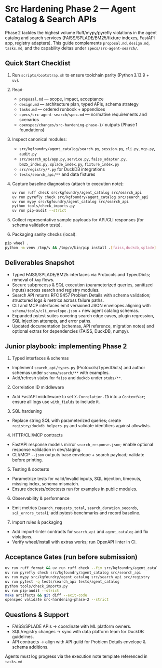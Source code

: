 # Src Hardening Phase 2 — Agent Catalog & Search APIs

Phase 2 tackles the highest volume Ruff/mypy/pyrefly violations in the agent catalog and search services (FAISS/SPLADE/BM25/fixture indexes, FastAPI app, registry adapters). This guide complements `proposal.md`, `design.md`, `tasks.md`, and the capability deltas under `specs/src-agent-search/`.

## Quick Start Checklist
1. Run `scripts/bootstrap.sh` to ensure toolchain parity (Python 3.13.9 + `uv`).
2. Read:
   - `proposal.md` — scope, impact, acceptance
   - `design.md` — architecture plan, typed APIs, schema strategy
   - `tasks.md` — ordered runbook + appendices
   - `specs/src-agent-search/spec.md` — normative requirements and scenarios
   - `openspec/changes/src-hardening-phase-1/` outputs (Phase 1 foundations)
3. Inspect canonical modules:
   - `src/kgfoundry/agent_catalog/search.py`, `session.py`, `cli.py`, `mcp.py`, `audit.py`
   - `src/search_api/app.py`, `service.py`, `faiss_adapter.py`, `bm25_index.py`, `splade_index.py`, `fixture_index.py`
   - `src/registry/*.py` for DuckDB integrations
   - `tests/search_api/**` and data fixtures
4. Capture baseline diagnostics (attach to execution note):
   ```bash
   uv run ruff check src/kgfoundry/agent_catalog src/search_api
   uv run pyrefly check src/kgfoundry/agent_catalog src/search_api
   uv run mypy src/kgfoundry/agent_catalog src/search_api
   python tools/check_imports.py
   uv run pip-audit --strict
   ```
5. Collect representative sample payloads for API/CLI responses (for schema validation tests).

6. Packaging sanity checks (local):
```bash
pip wheel .
python -m venv /tmp/v && /tmp/v/bin/pip install .[faiss,duckdb,splade]
```

## Deliverables Snapshot
- Typed FAISS/SPLADE/BM25 interfaces via Protocols and TypedDicts; removal of `Any` flows.
- Secure subprocess & SQL execution (parameterized queries, sanitized inputs) across search and registry modules.
- Search API returns RFC 9457 Problem Details with schema validation; structured logs & metrics across failure paths.
- CLI and MCP interfaces emit versioned JSON envelopes aligning with `schema/tools/cli_envelope.json` + new agent catalog schemas.
- Expanded pytest suites covering search edge cases, plugin regression, SQL injection attempts, and error paths.
- Updated documentation (schemas, API reference, migration notes) and optional extras for dependencies (FAISS, DuckDB, numpy).

## Junior playbook: implementing Phase 2

1) Typed interfaces & schemas
- Implement `search_api/types.py` (Protocols/TypedDicts) and author schemas under `schema/search/**` with examples.
- Add/refresh stubs for `faiss` and `duckdb` under `stubs/**`.

2) Correlation ID middleware
- Add FastAPI middleware to set `X-Correlation-ID` into a `ContextVar`; ensure all logs use `with_fields` to include it.

3) SQL hardening
- Replace string SQL with parameterized queries; create `registry/duckdb_helpers.py` and validate identifiers against allowlists.

4) HTTP/CLI/MCP contracts
- FastAPI response models mirror `search_response.json`; enable optional response validation in dev/staging.
- CLI/MCP `--json` outputs base envelope + search payload; validate before printing.

5) Testing & doctests
- Parametrize tests for valid/invalid inputs, SQL injection, timeouts, missing index, schema mismatch.
- Ensure doctests/xdoctests run for examples in public modules.

6) Observability & performance
- Emit metrics (`search_requests_total`, `search_duration_seconds`, `sql_errors_total`); add pytest-benchmarks and record baseline.

7) Import rules & packaging
- Add import-linter contracts for `search_api` and `agent_catalog` and fix violations.
- Verify wheel/install with extras works; run OpenAPI linter in CI.

## Acceptance Gates (run before submission)
```bash
uv run ruff format && uv run ruff check --fix src/kgfoundry/agent_catalog src/search_api src/registry
uv run pyrefly check src/kgfoundry/agent_catalog src/search_api
uv run mypy src/kgfoundry/agent_catalog src/search_api src/registry
uv run pytest -q tests/search_api tests/agent_catalog
python tools/check_imports.py
uv run pip-audit --strict
make artifacts && git diff --exit-code
openspec validate src-hardening-phase-2 --strict
```

## Questions & Support
- FAISS/SPLADE APIs → coordinate with ML platform owners.
- SQL/registry changes → sync with data platform team for DuckDB guidelines.
- API contracts → align with API guild for Problem Details envelope & schema additions.

Agents must log progress via the execution note template referenced in `tasks.md`.

